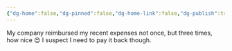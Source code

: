 ```yaml
---
{"dg-home":false,"dg-pinned":false,"dg-home-link":false,"dg-publish":true,"tags":["dgblip"],"disabled rules":["yaml-title","yaml-title-alias","file-name-heading"],"title":"philipp on mastodon @ 2023-02-27","created-date":"2023-02-27T19:22:18","id":109938326793906050,"updated-date":"2025-05-02T08:50:43","dg-path":"blips/109938326793906054.md","permalink":"/blips/109938326793906054/","dgPassFrontmatter":true}
---
```



My company reimbursed my recent expenses not once, but three times, how nice 😍
I suspect I need to pay it back though.



